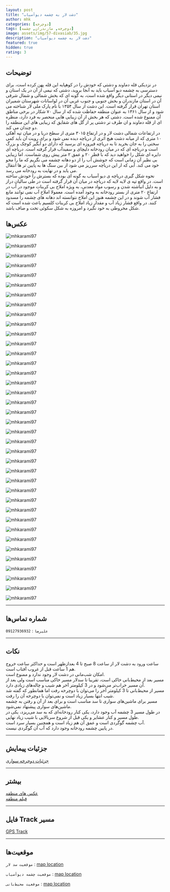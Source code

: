 ```yaml
---
layout: post
title: "دشت لار به چشمه دیو‌آسیاب"
author: mhk
categories: [دوچرخه]
tags: [دوچرخه, مازندران, چشمه]
image: assets/img/57-divasiab/35.jpg
description: "دشت لار به چشمه دیو‌آسیاب"
featured: true
hidden: true
rating: 3
---
```


## توضیحات
در نزدیکی قله دماوند و دشتی که خودش را در کوهپایه این قله پهن کرده است، برای دسترسی به چشمه دیو آسیاب باید به آنجا بروید، دشتی که نیمی از آن در یک استان و نیمی دیگر در استانی دیگر واقع شده است، به گونه ای که بخش شمالی و شمال شرقی آن در استان مازندران و بخش جنوبی و جنوب غربی آن در لواسانات شهرستان شمیران استان تهران قرار گرفته است. این دشت از سال ۱۳۵۴ با نام پارک ملی لار شناخته می شود و از سال ۱۳۶۱ به عنوان منطقه حفاظت شده که از سال ۷۰ شکار در برخی مناطق آن ممنوع شده است. دشتی که هر بخش از آن زیبایی هایی منحصر به فرد دارد، منظره ای از قله دماوند و ان طرف تر دشتی پر از گل های شقایق که زیبایی های این منطقه را دو چندان می کند.  
در ارتفاعات شمالی دشت لار و در ارتفاع ۳۰۱۵ متری از سطح دریا و در میان تپه آهکی ۱۰ متری که از میانه دشت هیچ اثری از دریاچه دیده نمی شود و برای رویت آن باید کمی سختی را به جان بخرید تا به دریاچه فیروزه ای برسید که دارای دو آبگیر کوچک و بزرگ است و دریاچه ای که در میان رودخانه دلیچای و سفیدآب قرار گرفته است. دریاچه ای دایره ای شکل را خواهید دید که با قطر ۲۰ و عمق ۲ متر پیش روی شماست. اما زیبایی بی نظیر آن زمانی است که جوشش آب را از دو دهانه چشمه می نگریم که ما را محو خود می کند. آبی که ار این دریاچه سرریز می شود از بین سنگ ها به پایین تر ها انتقال می یابد و در نهایت به رودخانه می رسد.  
نحوه شکل گیری دریاچه ی دیو آسیاب به گونه ای بوده که بسترش را خودش ساخته است. در واقع تپه ی لایه لایه که دریاچه در میان آن قرار گرفته است در طی سالیان دراز و به دلیل انباشته شدن و رسوب مواد معدنی، به ویژه املاح بی کربنات موجود در آب در ارتفاع ۲۰ متری از بستر رودخانه به وجود آمده است. معمولا املاح آب نمی توانند مانع فشار آب شوند و در این چشمه هنوز این املاح نتوانسته اند دهانه های چشمه را مسدود کنند. در واقع فشار زیاد آب و مقدار زیاد املاح بی کربنات کلسیم باعث شده است که شکل مخروطی به خود نگیرد و امروزه به شکل سکوئی تخت و صاف باشد.  

## عکس‌ها

![mhkarami97](/assets/img/57-divasiab/01.jpg)  

![mhkarami97](/assets/img/57-divasiab/02.jpg)  

![mhkarami97](/assets/img/57-divasiab/03.jpg)  

![mhkarami97](/assets/img/57-divasiab/04.jpg)  

![mhkarami97](/assets/img/57-divasiab/05.jpg)  

![mhkarami97](/assets/img/57-divasiab/06.jpg)  

![mhkarami97](/assets/img/57-divasiab/07.jpg)  

![mhkarami97](/assets/img/57-divasiab/08.jpg)  

![mhkarami97](/assets/img/57-divasiab/09.jpg)  

![mhkarami97](/assets/img/57-divasiab/10.jpg)  

![mhkarami97](/assets/img/57-divasiab/11.jpg)  

![mhkarami97](/assets/img/57-divasiab/12.jpg)  

![mhkarami97](/assets/img/57-divasiab/13.jpg)  

![mhkarami97](/assets/img/57-divasiab/14.jpg)  

![mhkarami97](/assets/img/57-divasiab/15.jpg)  

![mhkarami97](/assets/img/57-divasiab/16.jpg)  

![mhkarami97](/assets/img/57-divasiab/17.jpg)  

![mhkarami97](/assets/img/57-divasiab/18.jpg)  

![mhkarami97](/assets/img/57-divasiab/19.jpg)  

![mhkarami97](/assets/img/57-divasiab/20.jpg)  

![mhkarami97](/assets/img/57-divasiab/21.jpg)  

![mhkarami97](/assets/img/57-divasiab/22.jpg)  

![mhkarami97](/assets/img/57-divasiab/23.jpg)  

![mhkarami97](/assets/img/57-divasiab/24.jpg)  

![mhkarami97](/assets/img/57-divasiab/25.jpg)  

![mhkarami97](/assets/img/57-divasiab/26.jpg)  

![mhkarami97](/assets/img/57-divasiab/27.jpg)  

![mhkarami97](/assets/img/57-divasiab/28.jpg)  

![mhkarami97](/assets/img/57-divasiab/29.jpg)  

![mhkarami97](/assets/img/57-divasiab/30.jpg)  

![mhkarami97](/assets/img/57-divasiab/31.jpg)  

![mhkarami97](/assets/img/57-divasiab/32.jpg)  

![mhkarami97](/assets/img/57-divasiab/33.jpg)  

![mhkarami97](/assets/img/57-divasiab/34.jpg)  

![mhkarami97](/assets/img/57-divasiab/35.jpg)  

![mhkarami97](/assets/img/57-divasiab/36.jpg)  

![mhkarami97](/assets/img/57-divasiab/37.jpg)  

![mhkarami97](/assets/img/57-divasiab/38.jpg)  

---

## شماره تماس‌ها
`علیرضا` : `09127936932`

---

## نکات
ساعت ورود به دشت لار از ساعت 8 صبح تا 4 بعدازظهر است و حداکثر ساعت خروج هم 1 ساعت قبل از غروب آفتاب است.  
امکان شب‌مانی در دشت لار وجود ندارد و ممنوع است.  
مسیر بعد از محیط‌بانی خاکی است، تقریبا تا سدلار مسیر خاکی مناسب است ولی بعد از آن مسیر خراب‌تر می‌شود و در 3 کیلومتر آخر هم شیب و چاله‌های زیادی دارد.  
مسیر از محیط‌بانی تا 3 کیلومتر آخر را می‌توان با دوچرخه رفت اما همانطور که گفته شد شیب انتها بسیار زیاد است و نمی‌توان با دوچرخه آن را رفت.  
مسیر برای ماشین‌های سواری تا سد مناسب است و برای بعد از آن و رفتن به چشمه ماشین‌های سواری پیشنهاد نمی‌شود.  
در طول مسیر 3 چشمه آب وجود دارد، یکی کنار رودخانه‌ای که به سد می‌ریزد، یکی در طول مسیر و کنار عشایر و یکی قبل از شروع سربالایی با شیب زیاد نهایی.  
آب چشمه گوگردی است و عمق آن هم زیاد است و همچنین بسیار سرد است.  
در پایین چشمه رودخانه وجود دارد که آب آن گوگردی نیست.  

---

## جزئیات پیمایش
[جزئیات دوچرخه سواری](/assets/img/57-divasiab/39.jpg)  

---

## بیشتر
[عکس های منطقه](https://www.instagram.com/p/CffuiVijnz2/)  
[فیلم منطقه]()  

---

## فایل Track مسیر
[GPS Track](/assets/img/57-divasiab/01.gpx)  

---

## موقعیت‌ها
`موقعیت سد لار` : [map location](https://www.google.com/maps/place/%D8%B6%D9%84%D8%B9+%D8%B4%D9%85%D8%A7%D9%84%DB%8C+%D8%AF%D8%B1%DB%8C%D8%A7%DA%86%D9%87+%D8%B3%D8%AF+%D9%84%D8%A7%D8%B1%E2%80%AD/@35.9084545,51.9510772,15z/data=!4m13!1m7!3m6!1s0x3f8e2e1457e1f0f1:0xb2ff026c19908ccd!2z2K_ZitmIINii2LPZitin2Kg!3b1!8m2!3d35.9837536!4d51.9189405!3m4!1s0x3f8e2b4e6450242b:0x3c85048a49166f0d!8m2!3d35.9039976!4d51.9603837)  

`موقعیت چشمه دیو‌آسیاب` : [map location](https://www.google.com/maps/place/%D8%AF%D9%8A%D9%88+%D8%A2%D8%B3%D9%8A%D8%A7%D8%A8%E2%80%AD/data=!4m2!3m1!1s0x3f8e2e1457e1f0f1:0xb2ff026c19908ccd?sa=X&ved=2ahUKEwiKmMn-qtn4AhVvXvEDHXJ3CBkQ8gF6BQiXARAB)  

`موقعیت محیط‌بانی` : [map location](https://www.google.com/maps/place/%D9%85%D8%AD%DB%8C%D8%B7+%D8%A8%D8%A7%D9%86%DB%8C+%D8%AF%D9%84%DA%86%D8%A7%DB%8C%DB%8C%E2%80%AD/@35.9013766,51.9948611,15.26z/data=!4m13!1m7!3m6!1s0x3f8e2e1457e1f0f1:0xb2ff026c19908ccd!2z2K_ZitmIINii2LPZitin2Kg!3b1!8m2!3d35.9837536!4d51.9189405!3m4!1s0x3f8e2abbdc87c24d:0xf0c57186b6da8a8!8m2!3d35.8970945!4d52.0072715)  